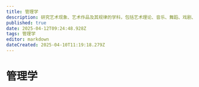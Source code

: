 ```yaml
---
title: 管理学
description: 研究艺术现象、艺术作品及其规律的学科，包括艺术理论、音乐、舞蹈、戏剧、影视、美术、设计等。
published: true
date: 2025-04-12T09:24:48.928Z
tags: 管理学
editor: markdown
dateCreated: 2025-04-10T11:19:18.279Z
---
```


# 管理学